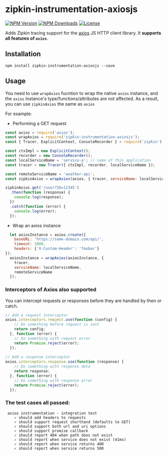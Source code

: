 # zipkin-instrumentation-axiosjs

[![NPM Version](https://img.shields.io/npm/v/zipkin-instrumentation-axiosjs.svg?style=flat)](https://www.npmjs.com/package/zipkin-instrumentation-axiosjs)
[![NPM Downloads](https://img.shields.io/npm/dm/zipkin-instrumentation-axiosjs.svg?style=flat)](https://www.npmjs.com/package/zipkin-instrumentation-axiosjs)
[![License](https://img.shields.io/npm/l/zipkin-instrumentation-axiosjs.svg?style=flat)](https://opensource.org/licenses/Apache-2.0)

Adds Zipkin tracing support for the [axios](https://www.npmjs.com/package/axios) JS HTTP client library. It **supports all features of `axios`**.

## Installation

```shell
npm install zipkin-instrumentation-axiosjs --save
```

## Usage

You need to use `wrapAxios` fucntion to wrap the native `axios` instance, and the `axios` instance's type/functions/attributes are not affected. As a result, you can use `zipkinAxios` the same as `axios`

For example:

- Performing a GET request

```javascript
const axios = require('axios');
const wrapAxios = require('zipkin-instrumentation-axiosjs');
const { Tracer, ExplicitContext, ConsoleRecorder } = require('zipkin');

const ctxImpl = new ExplicitContext();
const recorder = new ConsoleRecorder();
const localServiceName = 'service-a'; // name of this application
const tracer = new Tracer({ ctxImpl, recorder, localServiceName });

const remoteServiceName = 'weather-api';
const zipkinAxios = wrapAxios(axios, { tracer, serviceName: localServiceName, remoteServiceName });

zipkinAxios.get('/user?ID=12345')
  .then(function (response) {
    console.log(response);
  })
  .catch(function (error) {
    console.log(error);
  });
```

- Wrap an axios instance

```javascript
  let axiosInstance = axios.create({
    baseURL: 'https://some-domain.com/api/',
    timeout: 1000,
    headers: {'X-Custom-Header': 'foobar'}
});
  axiosInstance = wrapAxios(axiosInstance, {
    tracer,
    serviceName: localServiceName,
    remoteServiceName
  });
```


### Interceptors of Axios also supported

You can intercept requests or responses before they are handled by then or catch.
```javascript
// Add a request interceptor
axios.interceptors.request.use(function (config) {
    // Do something before request is sent
    return config;
  }, function (error) {
    // Do something with request error
    return Promise.reject(error);
  });
 
// Add a response interceptor
axios.interceptors.response.use(function (response) {
    // Do something with response data
    return response;
  }, function (error) {
    // Do something with response error
    return Promise.reject(error);
  });
```

### The test cases all passed:
```
 axios instrumentation - integration test
    ✓ should add headers to requests
    ✓ should support request shorthand (defaults to GET)
    ✓ should support both url and uri options
    ✓ should support promise callback
    ✓ should report 404 when path does not exist
    ✓ should report when service does not exist (41ms)
    ✓ should report when service returns 400
    ✓ should report when service returns 500
```
